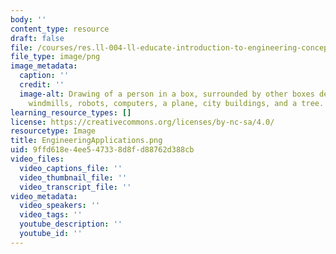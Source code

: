 ```yaml
---
body: ''
content_type: resource
draft: false
file: /courses/res.ll-004-ll-educate-introduction-to-engineering-concepts-spring-2022/engineeringapplications.png
file_type: image/png
image_metadata:
  caption: ''
  credit: ''
  image-alt: Drawing of a person in a box, surrounded by other boxes depicting satellites,
    windmills, robots, computers, a plane, city buildings, and a tree.
learning_resource_types: []
license: https://creativecommons.org/licenses/by-nc-sa/4.0/
resourcetype: Image
title: EngineeringApplications.png
uid: 9ffd618e-4ee5-4733-8d8f-d88762d388cb
video_files:
  video_captions_file: ''
  video_thumbnail_file: ''
  video_transcript_file: ''
video_metadata:
  video_speakers: ''
  video_tags: ''
  youtube_description: ''
  youtube_id: ''
---
```


